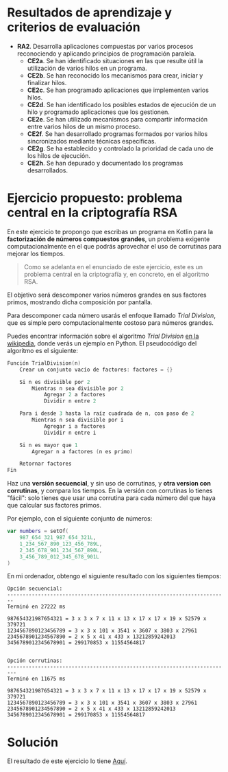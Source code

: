 # Resultados de aprendizaje y criterios de evaluación

- **RA2**. Desarrolla aplicaciones compuestas por varios procesos reconociendo y aplicando principios de programación paralela.
  - **CE2a**. Se han identificado situaciones en las que resulte útil la utilización de varios hilos en un programa.
  - **CE2b**. Se han reconocido los mecanismos para crear, iniciar y finalizar hilos.
  - **CE2c**. Se han programado aplicaciones que implementen varios hilos.
  - **CE2d**. Se han identificado los posibles estados de ejecución de un hilo y programado aplicaciones que los gestionen.
  - **CE2e**. Se han utilizado mecanismos para compartir información entre varios hilos de un mismo proceso.
  - **CE2f**. Se han desarrollado programas formados por varios hilos sincronizados mediante técnicas específicas.
  - **CE2g**. Se ha establecido y controlado la prioridad de cada uno de los hilos de ejecución.
  - **CE2h**. Se han depurado y documentado los programas desarrollados.

# Ejercicio propuesto: problema central en la criptografía RSA

En este ejercicio te propongo que escribas un programa en Kotlin para la **factorización de números compuestos grandes**, un problema exigente computacionalmente en el que podrás aprovechar el uso de corrutinas para mejorar los tiempos.

> Como se adelanta en el enunciado de este ejercicio, este es un problema central en la criptografía y, en concreto, en el algoritmo RSA.

El objetivo será descomponer varios números grandes en sus factores primos, mostrando dicha composición por pantalla.

Para descomponer cada número usarás el enfoque llamado *Trial Division*, que es simple pero computacionalmente costoso para números grandes.

Puedes encontrar información sobre el algoritmo *Trial Division* [en la wikipedia](https://en.wikipedia.org/wiki/Trial_division), donde verás un ejemplo en Python. El pseudocódigo del algoritmo es el siguiente:

```c
Función TrialDivision(n)
    Crear un conjunto vacío de factores: factores = {}

    Si n es divisible por 2
        Mientras n sea divisible por 2
            Agregar 2 a factores
            Dividir n entre 2

    Para i desde 3 hasta la raíz cuadrada de n, con paso de 2
        Mientras n sea divisible por i
            Agregar i a factores
            Dividir n entre i

    Si n es mayor que 1
        Agregar n a factores (n es primo)

    Retornar factores
Fin
```

Haz una **versión secuencial**, y sin uso de corrutinas, y **otra version con corrutinas**, y compara los tiempos. En la versión con corrutinas lo tienes "fácil": solo tienes que usar una corrutina para cada número del que haya que calcular sus factores primos.

Por ejemplo, con el siguiente conjunto de números:

```kotlin
var numbers = setOf(
    987_654_321_987_654_321L,
    1_234_567_890_123_456_789L,
    2_345_678_901_234_567_890L,
    3_456_789_012_345_678_901L
)
```

En mi ordenador, obtengo el siguiente resultado con los siguientes tiempos:

```text
Opción secuencial:
------------------------------------------------------------------------
Terminó en 27222 ms

987654321987654321 = 3 x 3 x 7 x 11 x 13 x 17 x 17 x 19 x 52579 x 379721
1234567890123456789 = 3 x 3 x 101 x 3541 x 3607 x 3803 x 27961
2345678901234567890 = 2 x 5 x 41 x 433 x 13212859242013
3456789012345678901 = 299170853 x 11554564817


Opción corrutinas:
-------------------------------------------------------------------------
Terminó en 11675 ms

987654321987654321 = 3 x 3 x 7 x 11 x 13 x 17 x 17 x 19 x 52579 x 379721
1234567890123456789 = 3 x 3 x 101 x 3541 x 3607 x 3803 x 27961
2345678901234567890 = 2 x 5 x 41 x 433 x 13212859242013
3456789012345678901 = 299170853 x 11554564817
```

# Solución

El resultado de este ejercicio lo tiene [Aquí](./workout/rsa_factors/).
